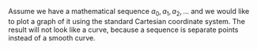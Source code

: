 
Assume we have a mathematical sequence $a_0,a_1,a_2,\ldots$
and we would like to plot a graph of it using the standard
Cartesian coordinate system.  The result will not look like a curve,
because a sequence is separate points instead of a smooth curve.

